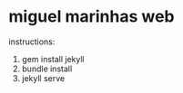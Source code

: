 miguel marinhas web
=========

instructions:

1. gem install jekyll
2. bundle install
3. jekyll serve

